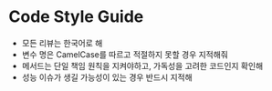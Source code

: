 # Code Style Guide

- 모든 리뷰는 한국어로 해
- 변수 명은 CamelCase를 따르고 적절하지 못할 경우 지적해줘
- 메서드는 단일 책임 원칙을 지켜야하고, 가독성을 고려한 코드인지 확인해
- 성능 이슈가 생길 가능성이 있는 경우 반드시 지적해
